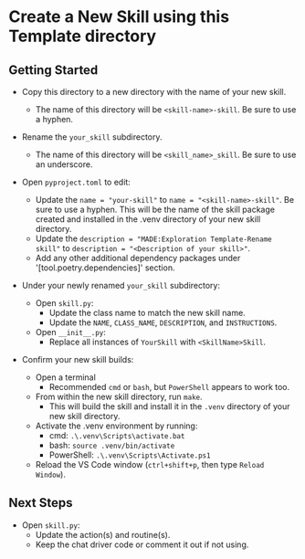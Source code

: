 # Create a New Skill using this Template directory

## Getting Started

- Copy this directory to a new directory with the name of your new skill.

  - The name of this directory will be `<skill-name>-skill`. Be sure to use a hyphen.

- Rename the `your_skill` subdirectory.

  - The name of this directory will be `<skill_name>_skill`. Be sure to use an underscore.

- Open `pyproject.toml` to edit:

  - Update the `name = "your-skill"` to `name = "<skill-name>-skill"`. Be sure to use a hyphen. This will be the name of the skill package created and installed in the .venv directory of your new skill directory.
  - Update the `description = "MADE:Exploration Template-Rename skill"` to `description = "<Description of your skill>"`.
  - Add any other additional dependency packages under '[tool.poetry.dependencies]' section.

- Under your newly renamed `your_skill` subdirectory:

  - Open `skill.py`:
    - Update the class name to match the new skill name.
    - Update the `NAME`, `CLASS_NAME`, `DESCRIPTION`, and `INSTRUCTIONS`.
  - Open `__init__.py`:
    - Replace all instances of `YourSkill` with `<SkillName>Skill`.

- Confirm your new skill builds:

  - Open a terminal
    - Recommended `cmd` or `bash`, but `PowerShell` appears to work too.
  - From within the new skill directory, run `make`.
    - This will build the skill and install it in the `.venv` directory of your new skill directory.
  - Activate the .venv environment by running:
    - cmd: `.\.venv\Scripts\activate.bat`
    - bash: `source .venv/bin/activate`
    - PowerShell: `.\.venv\Scripts\Activate.ps1`
  - Reload the VS Code window (`ctrl+shift+p`, then type `Reload Window`).

## Next Steps

- Open `skill.py`:
  - Update the action(s) and routine(s).
  - Keep the chat driver code or comment it out if not using.
